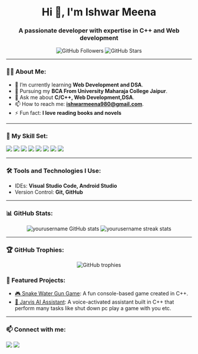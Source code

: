 <h1 align="center">Hi 👋, I'm Ishwar Meena</h1>
<h3 align="center">A passionate developer with expertise in C++ and Web development</h3>

<p align="center">
  <img src="https://img.shields.io/github/followers/Ishwar-meena?style=social" alt="GitHub Followers" />
  <img src="https://img.shields.io/github/stars/Ishwar-meena?style=social" alt="GitHub Stars" />
</p>

---

### 👨‍💻 About Me:

- 🌱 I’m currently learning **Web Development and DSA**.
- 💼 Pursuing my **BCA From University Maharaja College Jaipur**.
- 💬 Ask me about **C/C++, Web Development,DSA**.
- 📫 How to reach me: **ishwarmeena980@gmail.com**.
- ⚡ Fun fact: **I love reading books and novels**

---

### 🚀 My Skill Set:
<p align="left">
  <a href="https://www.cprogramming.com/"><img src="https://img.shields.io/badge/-C-00599C?style=flat&logo=c&logoColor=white"/></a>
  <a href="https://isocpp.org/"><img src="https://img.shields.io/badge/-C++-00599C?style=flat&logo=c%2B%2B&logoColor=white"/></a>
  <a href="https://www.python.org/"><img src="https://img.shields.io/badge/-Python-3776AB?style=flat&logo=python&logoColor=white"/></a>
  <a href="https://www.w3.org/Style/CSS/"><img src="https://img.shields.io/badge/-CSS-1572B6?style=flat&logo=css3&logoColor=white"/></a>
  <a href="https://www.w3.org/html/"><img src="https://img.shields.io/badge/HTML5-E34F26?style=flat&logo=html5&logoColor=white"/></a>
  <a href="https://developer.mozilla.org/en-US/docs/Web/JavaScript"><img src="https://img.shields.io/badge/JavaScript-F7DF1E?style=flat&logo=javascript&logoColor=black"/></a>
  <a href="https://developer.android.com/"><img src="https://img.shields.io/badge/Android-3DDC84?style=flat&logo=android&logoColor=white"/></a>
  <a href="https://www.mysql.com/"><img src="https://img.shields.io/badge/-MySQL-4479A1?style=flat&logo=mysql&logoColor=white"/></a>
</p>

---

### 🛠️ Tools and Technologies I Use:
- IDEs: **Visual Studio Code, Android Studio**
- Version Control: **Git, GitHub**
<!-- - Libraries/Frameworks: **OpenCV, CMake**
- APIs: **OpenWeather, REST APIs** -->

---

### 📊 GitHub Stats:
<p align="center">
  <img src="https://github-readme-stats.vercel.app/api?username=Ishwar-meena&show_icons=true&theme=tokyonight" alt="yourusername GitHub stats" />
  <img src="https://github-readme-streak-stats.herokuapp.com/?user=Ishwar-meena&theme=tokyonight" alt="yourusername streak stats" />
</p>

---

### 🏆 GitHub Trophies:
<p align="center">
  <img src="https://github-profile-trophy.vercel.app/?username=Ishwar-meena&theme=onedark&row=2&column=3" alt="GitHub trophies" />
</p>



### 🌟 Featured Projects:
- [🎮 Snake Water Gun Game](https://github.com/Ishwar-meena/snake-water-gun-game): A fun console-based game created in C++.
- [🤖 Jarvis AI Assistant](https://github.com/Ishwar-meena/jarvis-ai-assistant): A voice-activated assistant built in C++ that perform many tasks like shut down pc play a game with you etc.

---

### 📫 Connect with me:
<p align="left">
  <a href="https://linkedin.com/in/Ishwar-meena"><img src="https://img.shields.io/badge/LinkedIn-%230077B5.svg?style=flat&logo=linkedin&logoColor=white"/></a>
  <a href="https://twitter.com/Ishwarmeena_x"><img src="https://img.shields.io/badge/Twitter-%231DA1F2.svg?style=flat&logo=twitter&logoColor=white"/></a>
</p>

